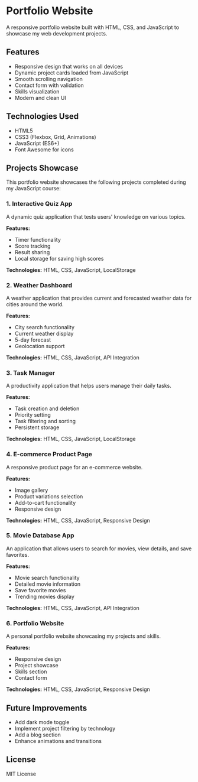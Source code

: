 # Portfolio Website

A responsive portfolio website built with HTML, CSS, and JavaScript to showcase my web development projects.

## Features

- Responsive design that works on all devices
- Dynamic project cards loaded from JavaScript
- Smooth scrolling navigation
- Contact form with validation
- Skills visualization
- Modern and clean UI

## Technologies Used

- HTML5
- CSS3 (Flexbox, Grid, Animations)
- JavaScript (ES6+)
- Font Awesome for icons

## Projects Showcase

This portfolio website showcases the following projects completed during my JavaScript course:

### 1. Interactive Quiz App

A dynamic quiz application that tests users' knowledge on various topics. 

**Features:**
- Timer functionality
- Score tracking
- Result sharing
- Local storage for saving high scores

**Technologies:** HTML, CSS, JavaScript, LocalStorage

### 2. Weather Dashboard

A weather application that provides current and forecasted weather data for cities around the world.

**Features:**
- City search functionality
- Current weather display
- 5-day forecast
- Geolocation support

**Technologies:** HTML, CSS, JavaScript, API Integration

### 3. Task Manager

A productivity application that helps users manage their daily tasks.

**Features:**
- Task creation and deletion
- Priority setting
- Task filtering and sorting
- Persistent storage

**Technologies:** HTML, CSS, JavaScript, LocalStorage

### 4. E-commerce Product Page

A responsive product page for an e-commerce website.

**Features:**
- Image gallery
- Product variations selection
- Add-to-cart functionality
- Responsive design

**Technologies:** HTML, CSS, JavaScript, Responsive Design

### 5. Movie Database App

An application that allows users to search for movies, view details, and save favorites.

**Features:**
- Movie search functionality
- Detailed movie information
- Save favorite movies
- Trending movies display

**Technologies:** HTML, CSS, JavaScript, API Integration

### 6. Portfolio Website

A personal portfolio website showcasing my projects and skills.

**Features:**
- Responsive design
- Project showcase
- Skills section
- Contact form

**Technologies:** HTML, CSS, JavaScript, Responsive Design

## Future Improvements

- Add dark mode toggle
- Implement project filtering by technology
- Add a blog section
- Enhance animations and transitions

## License

MIT License